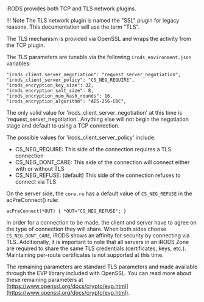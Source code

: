 #

iRODS provides both TCP and TLS network plugins.

!!! Note
    The TLS network plugin is named the "SSL" plugin for legacy reasons. This documentation will use the term "TLS".

The TLS mechanism is provided via OpenSSL and wraps the activity from the TCP plugin.

The TLS parameters are tunable via the following `irods_environment.json` variables:

~~~
"irods_client_server_negotiation": "request_server_negotiation",
"irods_client_server_policy": "CS_NEG_REQUIRE",
"irods_encryption_key_size": 32,
"irods_encryption_salt_size": 8,
"irods_encryption_num_hash_rounds": 16,
"irods_encryption_algorithm": "AES-256-CBC",
~~~

The only valid value for 'irods_client_server_negotiation' at this time is 'request_server_negotiation'.  Anything else will not begin the negotiation stage and default to using a TCP connection.

The possible values for 'irods_client_server_policy' include:

- CS_NEG_REQUIRE: This side of the connection requires a TLS connection
- CS_NEG_DONT_CARE: This side of the connection will connect either with or without TLS
- CS_NEG_REFUSE: (default) This side of the connection refuses to connect via TLS

On the server side, the `core.re` has a default value of `CS_NEG_REFUSE` in the acPreConnect() rule:

```
acPreConnect(*OUT) { *OUT="CS_NEG_REFUSE"; }
```

In order for a connection to be made, the client and server have to agree on the type of connection they will share.  When both sides choose `CS_NEG_DONT_CARE`, iRODS shows an affinity for security by connecting via TLS.  Additionally, it is important to note that all servers in an iRODS Zone are required to share the same TLS credentials (certificates, keys, etc.).  Maintaining per-route certificates is not supported at this time.

The remaining parameters are standard TLS parameters and made available through the EVP library included with OpenSSL.  You can read more about these remaining parameters at [https://www.openssl.org/docs/crypto/evp.html](https://www.openssl.org/docs/crypto/evp.html).

